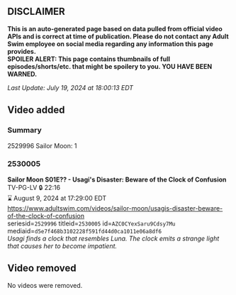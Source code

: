 ## DISCLAIMER
**This is an auto-generated page based on data pulled from official video APIs and is correct at time of publication. Please do not contact any Adult Swim employee on social media regarding any information this page provides.**  
**SPOILER ALERT: This page contains thumbnails of full episodes/shorts/etc. that might be spoilery to you. YOU HAVE BEEN WARNED.**  

_Last Update: July 19, 2024 at 18:00:13 EDT_
## Video added
### Summary
2529996 Sailor Moon: 1  
### 2530005
**Sailor Moon S01E?? - Usagi's Disaster: Beware of the Clock of Confusion**  
TV-PG-LV 🔒 22:16  
⌛ August 9, 2024 at 17:29:00 EDT  
https://www.adultswim.com/videos/sailor-moon/usagis-disaster-beware-of-the-clock-of-confusion  
seriesid=`2529996` titleid=`2530005` id=`AZC0CYexSaru9Cdsy7Mu` mediaid=`d5e7f468b3102228f591fd44d0ca1011e06a8df6`  
_Usagi finds a clock that resembles Luna. The clock emits a strange light that causes her to become impatient._  
## Video removed
No videos were removed.  
